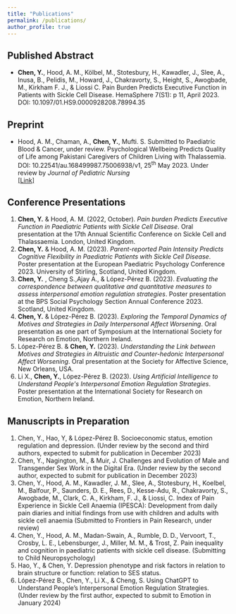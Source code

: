 ```yaml
---
title: "Publications"
permalink: /publications/
author_profile: true
---
```

## Published Abstract
- **Chen, Y.**, Hood, A. M., Kölbel, M., Stotesbury, H., Kawadler, J., Slee, A., Inusa, B., Pelidis, M., Howard, J., Chakravorty, S., Height, S., Awogbade, M., Kirkham F. J., & Liossi C. Pain Burden Predicts Executive Function in Patients with Sickle Cell Disease. HemaSphere 7(S1): p 11, April 2023. DOI: 10.1097/01.HS9.0000928208.78994.35


## Preprint
-	Hood, A. M., Chaman, A., **Chen, Y.**, Mufti. S. Submitted to Paediatric Blood & Cancer, under review. Psychological Wellbeing Predicts Quality of Life among Pakistani Caregivers of Children Living with Thalassemia. DOI: 10.22541/au.168499987.75006938/v1, 25<sup>th</sup> May 2023. Under review by *Journal of Pediatric Nursing*<br>
[[Link]](https://europepmc.org/article/ppr/ppr666556)

## Conference Presentations
1. **Chen, Y.**  & Hood, A. M. (2022, October). *Pain burden Predicts Executive Function in Paediatric Patients with Sickle Cell Disease*. Oral presentation at the 17th Annual Scientific Conference on Sickle Cell and Thalassaemia. London, United Kingdom.
2. **Chen, Y.**  & Hood, A. M. (2023). *Parent-reported Pain Intensity Predicts Cognitive Flexibility in Paediatric Patients with Sickle Cell Disease*. Poster presentation at the European Paediatric Psychology Conference 2023. University of Stirling, Scotland, United Kingdom.
3. **Chen, Y.** , Cheng S.,Ajay A., & López-Pérez B. (2023). *Evaluating the correspondence between qualitative and quantitative measures to assess interpersonal emotion regulation strategies*. Poster presentation at the BPS Social Psychology Section Annual Conference 2023. Scotland, United Kingdom.
4. **Chen, Y.**  & López-Pérez B. (2023). *Exploring the Temporal Dynamics of Motives and Strategies in Daily Interpersonal Affect Worsening*. Oral presentation as one part of Symposium at the International Society for Research on Emotion, Northern Ireland.
5. López-Pérez B. & **Chen, Y.** (2023). *Understanding the Link between Motives and Strategies in Altruistic and Counter-hedonic Interpersonal Affect Worsening*. Oral presentation at the Society for Affective Science, New Orleans, USA.
6. Li X., **Chen, Y.**, López-Pérez B. (2023). *Using Artificial Intelligence to Understand People's Interpersonal Emotion Regulation Strategies*. Poster presentation at the International Society for Research on Emotion, Northern Ireland.

## Manuscripts in Preparation
1.	Chen, Y., Hao, Y, & López-Pérez B. Socioeconomic status, emotion regulation and depression. (Under review by the second and third authors, expected to submit for publication in December 2023)
2.	Chen, Y., Nagington, M., & Muir, J. Challenges and Evolution of Male and Transgender Sex Work in the Digital Era. (Under review by the second author, expected to submit for publication in December 2023)
3.	Chen, Y., Hood, A. M., Kawadler, J. M., Slee, A., Stotesbury, H., Koelbel, M., Balfour, P., Saunders, D. E., Rees, D., Kesse-Adu, R., Chakravorty, S., Awogbade, M., Clark, C. A., Kirkham, F. J., & Liossi, C. Index of Pain Experience in Sickle Cell Anaemia (IPESCA): Development from daily pain diaries and initial findings from use with children and adults with sickle cell anaemia (Submitted to Frontiers in Pain Research, under review)
4.	Chen, Y., Hood, A. M., Madan-Swain, A., Rumble, D. D., Vervoort, T., Crosby, L. E., Lebensburger, J., Miller, M. M., & Trost, Z. Pain inequality and cognition in paediatric patients with sickle cell disease. (Submitting to Child Neuropsychology)
5.	Hao, Y., & Chen, Y. Depression phenotype and risk factors in relation to brain structure or function: relation to SES status.
6.	López-Pérez B., Chen, Y., Li X., & Cheng, S. Using ChatGPT to Understand People’s Interpersonal Emotion Regulation Strategies. (Under review by the first author, expected to submit to Emotion in January 2024)

  
